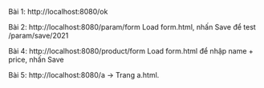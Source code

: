 Bài 1: http://localhost:8080/ok

Bài 2: http://localhost:8080/param/form     Load form.html, nhấn Save để test /param/save/2021

Bài 4: http://localhost:8080/product/form    Load form.html để nhập name + price, nhấn Save

Bài 5: http://localhost:8080/a               → Trang a.html.
